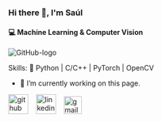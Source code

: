### Hi there 👋, I'm Saúl
#### 💻 Machine Learning & Computer Vision

![GitHub-logo](https://github.com/user-attachments/assets/6129d3a8-6b20-41a2-a814-3c8c3bb5fe9c)

Skills: 🚀 Python | C/C++ | PyTorch | OpenCV

- 🔭 I’m currently working on this page.
  


[<img src='https://cdn.worldvectorlogo.com/logos/github-icon-2.svg' alt='github' height='40'>](https://github.com/saulleyva)&nbsp;&nbsp;&nbsp;  [<img src='https://github.com/detain/svg-logos/blob/master/svg/l/linkedin-icon-3.svg' alt='linkedin' height='40'>](https://www.linkedin.com/in/saul-leyva-santaren/)&nbsp;&nbsp;&nbsp;  [<img src='https://upload.wikimedia.org/wikipedia/commons/thumb/7/7e/Gmail_icon_%282020%29.svg/2560px-Gmail_icon_%282020%29.svg.png' alt='gmail' height='36'>](mailto:saul.leyva.santaren@gmail.com)
